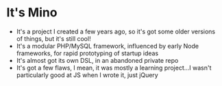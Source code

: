 It's Mino
=========

- It's a project I created a few years ago, so it's got some older versions of things, but it's still cool!
- It's a modular PHP/MySQL framework, influenced by early Node frameworks, for rapid prototyping of startup ideas
- It's almost got its own DSL, in an abandoned private repo
- It's got a few flaws, I mean, it was mostly a learning project...I wasn't particularly good at JS when I wrote it, just jQuery

